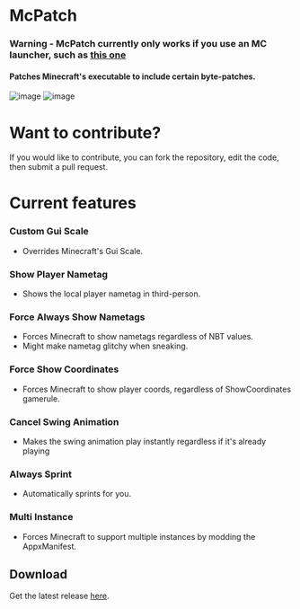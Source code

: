 # McPatch
### Warning - McPatch currently only works if you use an MC launcher, such as <a href="https://github.com/MCMrARM/mc-w10-version-launcher/releases/latest">this one</a>
#### Patches Minecraft's executable to include certain byte-patches. 

![image](https://user-images.githubusercontent.com/95504366/216185884-a6540464-7267-416b-90ee-ddca7c8a4513.png)
![image](https://user-images.githubusercontent.com/95504366/216185996-54411a65-ac9e-424f-95ea-67c0c441fb69.png)
# Want to contribute?
If you would like to contribute, you can fork the repository, edit the code, then submit a pull request.

# Current features

### Custom Gui Scale
- Overrides Minecraft's Gui Scale.
### Show Player Nametag 
- Shows the local player nametag in third-person.
### Force Always Show Nametags
- Forces Minecraft to show nametags regardless of NBT values.
- Might make nametag glitchy when sneaking.
### Force Show Coordinates
- Forces Minecraft to show player coords, regardless of ShowCoordinates gamerule.
### Cancel Swing Animation
- Makes the swing animation play instantly regardless if it's already playing
### Always Sprint 
- Automatically sprints for you.
### Multi Instance 
- Forces Minecraft to support multiple instances by modding the AppxManifest.

## Download
Get the latest release <a href="https://github.com/VastraKai/McPatch/releases/latest/download/McPatch.exe">here</a>.
